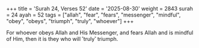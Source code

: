 +++
title = 'Surah 24, Verses 52'
date = '2025-08-30'
weight = 2843
surah = 24
ayah = 52
tags = ["allah", "fear", "fears", "messenger", "mindful", "obey", "obeys", "triumph", "truly", "whoever"]
+++

For whoever obeys Allah and His Messenger, and fears Allah and is mindful of Him, then it is they who will ˹truly˺ triumph.